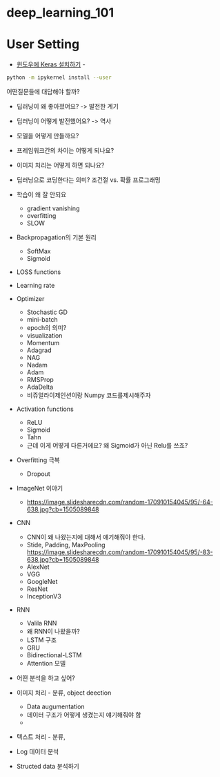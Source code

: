# deep_learning_101

# User Setting
- [윈도우에 Keras 설치하기](https://tykimos.github.io/2017/08/07/Keras_Install_on_Windows/) -

```bash
python -m ipykernel install --user
```

어떤질문들에 대답해야 할까?
- 딥러닝이 왜 좋아졌어요? -> 발전한 계기
- 딥러닝이 어떻게 발전했어요? -> 역사
- 모델을 어떻게 만들까요?
- 프레임워크간의 차이는 어떻게 되나요?
- 이미지 처리는 어떻게 하면 되나요?
- 딥러닝으로 코딩한다는 의미? 조건절 vs. 확률 프로그래밍
- 학습이 왜 잘 안되요
  - gradient vanishing
  - overfitting
  - SLOW
- Backpropagation의 기본 원리
  - SoftMax
  - Sigmoid

- LOSS functions
- Learning rate
- Optimizer
  - Stochastic GD
  - mini-batch
  - epoch의 의미?
  - visualization
  - Momentum
  - Adagrad
  - NAG
  - Nadam
  - Adam
  - RMSProp
  - AdaDelta
  - 비쥬얼라이제인션이랑 Numpy 코드를제시해주자
- Activation functions
  - ReLU
  - Sigmoid
  - Tahn
  - 근데 이게 어떻게 다른거에요? 왜 Sigmoid가 아닌 Relu를 쓰죠?
- Overfitting 극복
  - Dropout
- ImageNet 이야기
  - https://image.slidesharecdn.com/random-170910154045/95/-64-638.jpg?cb=1505089848


- CNN
  - CNN이 왜 나왔는지에 대해서 얘기해줘야 한다.
  - Stide, Padding, MaxPooling
   https://image.slidesharecdn.com/random-170910154045/95/-83-638.jpg?cb=1505089848
  - AlexNet
  - VGG
  - GoogleNet
  - ResNet
  - InceptionV3
- RNN
  - Valila RNN
  - 왜 RNN이 나왔을까?
  - LSTM 구조
  - GRU
  - Bidirectional-LSTM
  - Attention 모델
- 어떤 분석을 하고 싶어?
- 이미지 처리 - 분류, object deection
  - Data augumentation
  - 데이터 구조가 어떻게 생겼는지 얘기해줘야 함
  -
- 텍스트 처리 - 분류,
- Log 데이터 분석
- Structed data 분석하기
